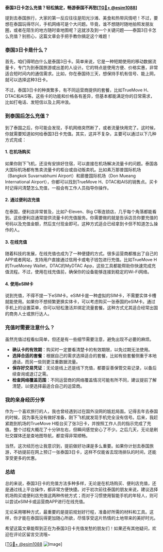 **泰国3日卡怎么充值？轻松搞定，畅游泰国不再愁[[TG💪+ @esim1088](https://t.me/s/esim1088)]**

提到去泰国旅行，大家的第一反应往往是阳光沙滩、美食和热带风情吧！不过，要想在泰国玩得尽兴，手机网络可是个大问题。毕竟，谁不想随时随地拍照发朋友圈，或者在陌生的地方随时查地图呢？这就涉及到一个关键问题——泰国3日卡怎么充值？别担心，这篇文章会手把手教你搞定这个难题！

### 泰国3日卡是什么？

首先，咱们得明白什么是泰国3日卡。简单来说，它是一种短期使用的移动数据流量卡，专门为到泰国旅游或出差的人设计。它的特点是使用方便、价格实惠，非常适合短时间内的通信需求。比如，你在泰国待三天，想保持手机有信号、能上网，就可以选择这种3日卡。

不过，泰国3日卡的种类繁多，有不同运营商提供的套餐，比如TrueMove H、DTAC和AIS等。这些卡的功能和价格各有差异，但基本都能满足你的日常需求，比如打电话、发短信以及上网冲浪。

### 到泰国后怎么充值？

到了泰国之后，你可能会发现，手机网络突然断了，或者流量快用完了。这时候，你就需要知道如何给泰国3日卡充值。其实，这并不复杂，主要可以通过以下几种方式完成：

#### 1. 在机场购买

如果你刚下飞机，还没有安排好住宿，可以直接在机场解决流量卡的问题。泰国各大国际机场都有售卖流量卡的柜台或自动贩卖机。比如素万那普国际机场（Bangkok Suvarnabhumi Airport）和廊曼国际机场（Don Mueang International Airport），你都可以找到TrueMove H、DTAC和AIS的销售点。买卡时记得问清楚怎么充值，一般会有工作人员指导你操作。

#### 2. 通过便利店充值

在泰国，便利店非常普及，比如7-Eleven、Big C等连锁店，几乎每个角落都能看到。这些便利店通常提供流量卡的充值服务。你需要做的就是告诉店员你要充值的号码以及充值金额，然后支付现金即可。这种方式适合已经拿到卡但不知道怎么操作的人。

#### 3. 在线充值

随着科技的发展，在线充值也成为了一种便捷的方式。很多运营商都推出了自己的APP或者网站，支持用户直接通过信用卡或电子钱包进行充值。比如TrueMove H的TrueMoney Wallet，DTAC的MyDTAC App，这些工具都能帮助你快速完成充值流程。不过，使用在线充值前，确保你的设备能够连接到稳定的Wi-Fi网络。

#### 4. 使用eSIM卡

说到充值，不得不提一下eSIM卡。eSIM卡是一种虚拟的SIM卡，不需要实体卡槽就能使用。如果你不想频繁更换实体卡，可以考虑购买一张泰国的eSIM卡。通过手机上的设置菜单，你可以轻松激活并绑定流量套餐。这种方式尤其适合经常出国的商务人士或旅行达人。

### 充值时需要注意什么？

虽然充值过程看似简单，但还是有一些细节需要注意，避免出现不必要的麻烦。

- **确认卡的有效期**：购买时一定要看清楚卡的有效期限，以免过期无法使用。
- **选择合适的套餐**：根据自己的需求选择适合的套餐，比如有些套餐侧重于本地通话，而另一些则更注重数据流量。
- **保存好交易凭证**：无论是线上还是线下充值，都要妥善保管交易记录，以备后续查询或退订之需。
- **检查网络覆盖范围**：不同运营商的网络覆盖情况可能有所不同，建议提前了解清楚，以便选择最适合自己的运营商。

### 我的亲身经历分享

作为一个喜欢旅行的人，我也曾经遇到过在国外没网的尴尬局面。记得去年去泰国的时候，因为事先没有做好准备，刚下飞机就发现手机完全没有信号。后来，我赶紧跑到机场的TrueMove H柜台买了张3日卡，并按照工作人员的指示完成了充值。整个过程大概花了十分钟左右，但瞬间感觉安心了不少。之后几天，无论是刷社交媒体还是查地图导航，都变得非常顺畅。

当然，这次经历也让我意识到，提前做好功课是多么重要。如果你计划去泰国旅游，不妨提前在网上预订一张泰国3日卡，这样不仅能省去现场排队的时间，还能享受更多的优惠。

### 总结

总的来说，泰国3日卡的充值方法多种多样，无论是在机场购买、便利店充值，还是通过线上平台操作，都非常方便快捷。对于初次前往泰国的朋友来说，建议选择机场购买或便利店充值这两种传统方式；而对于习惯使用智能手机的年轻人，则可以尝试eSIM卡或运营商APP进行在线充值。

无论采用哪种方式，最重要的是提前规划好行程，准备好所需的材料和工具。这样，你才能在泰国玩得更加随心所欲，尽情享受这片热情的土地带来的美好时光。

希望这篇文章能帮到正在为泰国3日卡充值发愁的朋友们！如果还有其他疑问，欢迎在评论区留言交流哦~ 

[[TG💪+ @esim1088](https://t.me/s/esim1088) ![Image](https://i.postimg.cc/4NQfJmqS/Snipaste-2025-05-13-00-14-12.png)]